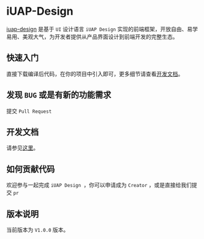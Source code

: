 # iUAP-Design

[iuap-design](http://iuap-design.github.io/) 是基于 `UI` 设计语言 `iUAP Design` 实现的前端框架，开放自由、易学易用、美观大气，为开发者提供从产品界面设计到前端开发的完整生态。

## 快速入门

直接下载编译后代码，在你的项目中引入即可，更多细节请查看[开发文档]()。

## 发现 `BUG` 或是有新的功能需求

提交 `Pull Request`

## 开发文档

请参见[这里]()。

## 如何贡献代码

欢迎参与一起完成 `iUAP Design `，你可以申请成为 `Creator` ，或是直接给我们提交 `pr`

## 版本说明

当前版本为 `V1.0.0` 版本。
